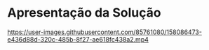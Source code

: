 # Apresentação da Solução



https://user-images.githubusercontent.com/85761080/158086473-e436d88d-320c-485b-8f27-ae618fc438a2.mp4

